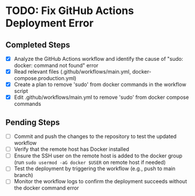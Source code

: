 # TODO: Fix GitHub Actions Deployment Error

## Completed Steps
- [x] Analyze the GitHub Actions workflow and identify the cause of "sudo: docker: command not found" error
- [x] Read relevant files (.github/workflows/main.yml, docker-compose.production.yml)
- [x] Create a plan to remove 'sudo' from docker commands in the workflow script
- [x] Edit .github/workflows/main.yml to remove 'sudo' from docker compose commands

## Pending Steps
- [ ] Commit and push the changes to the repository to test the updated workflow
- [ ] Verify that the remote host has Docker installed
- [ ] Ensure the SSH user on the remote host is added to the docker group (run `sudo usermod -aG docker $USER` on remote host if needed)
- [ ] Test the deployment by triggering the workflow (e.g., push to main branch)
- [ ] Monitor the workflow logs to confirm the deployment succeeds without the docker command error
